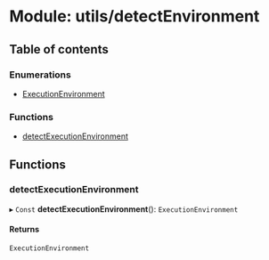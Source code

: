 # Module: utils/detectEnvironment

## Table of contents

### Enumerations

- [ExecutionEnvironment](../enums/utils_detectEnvironment.ExecutionEnvironment.md)

### Functions

- [detectExecutionEnvironment](utils_detectEnvironment.md#detectexecutionenvironment)

## Functions

### detectExecutionEnvironment

▸ `Const` **detectExecutionEnvironment**(): `ExecutionEnvironment`

#### Returns

`ExecutionEnvironment`
